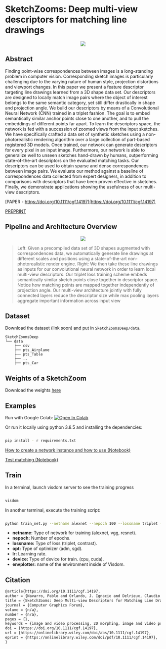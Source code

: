 # SketchZooms: Deep multi-view descriptors for matching line drawings

<p align="center">
  <img src="https://github.com/pablo1n7/SketchZoomsDeep/raw/main/img_readme/teaser.jpg">
</p>


## Abstract
Finding point-wise correspondences between images is a long-standing problem in computer vision. Corresponding sketch images is particularly challenging due to the varying nature of human style, projection distortions and viewport changes. In this paper we present a feature descriptor targeting line drawings learned from a 3D shape data set. Our descriptors are designed to locally match image pairs where the object of interest belongs to the same semantic category, yet still differ drastically in shape and projection angle. We build our descriptors by means of a Convolutional Neural Network (CNN) trained in a triplet fashion. The goal is to embed semantically similar anchor points close to one another, and to pull the embeddings of different points far apart. To learn the descriptors space, the network is fed with a succession of zoomed views from the input sketches. We have specifically crafted a data set of synthetic sketches using a non-photorealistic rendering algorithm over a large collection of part-based registered 3D models. Once trained, our network can generate descriptors for every pixel in an input image. Furthermore, our network is able to generalize well to unseen sketches hand-drawn by humans, outperforming state-of-the-art descriptors on the evaluated matching tasks. Our descriptors can be used to obtain sparse and dense correspondences between image pairs. We evaluate our method against a baseline of correspondences data collected from expert designers, in addition to comparisons with descriptors that have been proven effective in sketches. Finally, we demonstrate applications showing the usefulness of our multi-view descriptors.


[PAPER - https://doi.org/10.1111/cgf.14197](https://doi.org/10.1111/cgf.14197)

[PREPRINT](https://arxiv.org/abs/1912.05019)


## Pipeline and Architecture Overview

<p align="center">
  <img src="https://github.com/pablo1n7/SketchZoomsDeep/raw/main/img_readme/overview.jpg">
</p>


> Left: Given a precompiled data set of 3D shapes augmented with correspondences data, we automatically generate line drawings at different scales and positions using a state-of-the-art non-photorealistic render engine. Right: We then take these line drawings as inputs for our convolutional neural network in order to learn local multi-view descriptors. Our triplet loss training scheme embeds semantically similar sketch points close together in descriptor space. Notice how matching points are mapped together independently of projection angle. Our multi-view architecture jointly with fully connected layers reduce the descriptor size while max pooling layers aggregate important information across input view

## Dataset

Download the dataset (link soon) and put in `SketchZoomsDeep/data`.
      
```
SketchZoomsDeep
└── data
    ├── csv
    ├── pts_Airplane
    ├── pts_Table
    ├── ..
    ├── pts_Car
```

## Weights of a SketchZoom

Download the weights [here](https://drive.google.com/file/d/1ctfZJ0OlVqH1HGgiRSyYAHeGUjauWz2N/view?usp=sharing)
            
## Examples 

Run with Google Colab: [![Open In Colab](https://colab.research.google.com/assets/colab-badge.svg)](https://colab.research.google.com/drive/1BEEtAu2ttyRV_6AvJtw7o6zVwYtUcrDt?usp=sharing)


Or run it locally using python 3.8.5 and installing the dependencies:

```bash

pip install - r requirements.txt

```

[How to create a network instance and how to use (Notebook)](https://github.com/pablo1n7/SketchZoomsDeep/blob/main/example_dataset.ipynb)

[Test matching (Notebook)](https://github.com/pablo1n7/SketchZoomsDeep/blob/main/test_match.ipynb)


## Train

In a terminal, launch visdom server to see the training progress

```bash

visdom

```

In another terminal, execute the training script:

```bash

python train_net.py --netname alexnet --nepoch 100 --lossname triplet --opt adm --lr 0.0001 --device cpu --envplotter main

```

*   **netname:** Type of network for training (alexnet, vgg, resnet).
*   **nepoch:** Number of epochs.
*   **lossname:** Type of loss (triplet, contrast).
*   **opt:** Type of optimizer (adm, sgd).
*   **lr:** Learning rate.
*   **device:** Type of device for train. (cpu, cuda).
*   **envplotter:** name of the environment inside of Visdom.




## Citation

```Latex
@article{https://doi.org/10.1111/cgf.14197,
author = {Navarro, Pablo and Orlando, J. Ignacio and Delrieux, Claudio and Iarussi, Emmanuel},
title = {SketchZooms: Deep Multi-view Descriptors for Matching Line Drawings},
journal = {Computer Graphics Forum},
volume = {n/a},
number = {n/a},
pages = {},
keywords = {image and video processing, 2D morphing, image and video processing, image databases, image and video processing},
doi = {https://doi.org/10.1111/cgf.14197},
url = {https://onlinelibrary.wiley.com/doi/abs/10.1111/cgf.14197},
eprint = {https://onlinelibrary.wiley.com/doi/pdf/10.1111/cgf.14197},
}

```
